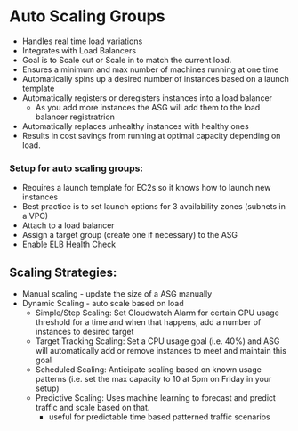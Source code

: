 # Auto Scaling Groups

- Handles real time load variations
- Integrates with Load Balancers
- Goal is to Scale out or Scale in to match the current load.
- Ensures a minimum and max number of machines running at one time
- Automatically spins up a desired number of instances based on a launch template
- Automatically registers or deregisters instances into a load balancer
  - As you add more instances the ASG will add them to the load balancer registratrion
- Automatically replaces unhealthy instances with healthy ones
- Results in cost savings from running at optimal capacity depending on load.

### Setup for auto scaling groups:

- Requires a launch template for EC2s so it knows how to launch new instances
- Best practice is to set launch options for 3 availability zones (subnets in a VPC)
- Attach to a load balancer
- Assign a target group (create one if necessary) to the ASG
- Enable ELB Health Check

## Scaling Strategies:

- Manual scaling - update the size of a ASG manually
- Dynamic Scaling - auto scale based on load
  - Simple/Step Scaling: Set Cloudwatch Alarm for certain CPU usage threshold for a time and when that happens, add a number of instances to desired target
  - Target Tracking Scaling: Set a CPU usage goal (i.e. 40%) and ASG will automatically add or remove instances to meet and maintain this goal
  - Scheduled Scaling: Anticipate scaling based on known usage patterns (i.e. set the max capacity to 10 at 5pm on Friday in your setup)
  - Predictive Scaling: Uses machine learning to forecast and predict traffic and scale based on that.
    - useful for predictable time based patterned traffic scenarios
